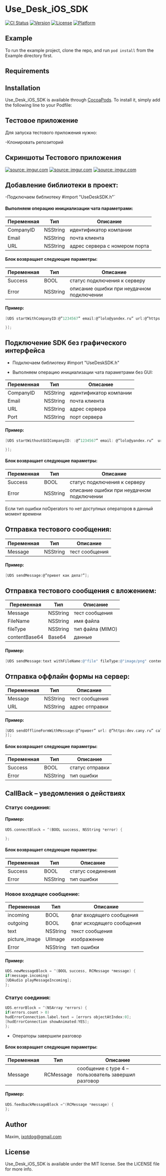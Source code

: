 # Use_Desk_iOS_SDK

[![CI Status](http://img.shields.io/travis/Maxim/Use_Desk_iOS_SDK.svg?style=flat)](https://travis-ci.org/Maxim/Use_Desk_iOS_SDK)
[![Version](https://img.shields.io/cocoapods/v/Use_Desk_iOS_SDK.svg?style=flat)](http://cocoapods.org/pods/Use_Desk_iOS_SDK)
[![License](https://img.shields.io/cocoapods/l/Use_Desk_iOS_SDK.svg?style=flat)](http://cocoapods.org/pods/Use_Desk_iOS_SDK)
[![Platform](https://img.shields.io/cocoapods/p/Use_Desk_iOS_SDK.svg?style=flat)](http://cocoapods.org/pods/Use_Desk_iOS_SDK)

## Example

To run the example project, clone the repo, and run `pod install` from the Example directory first.

## Requirements

## Installation

Use_Desk_iOS_SDK is available through [CocoaPods](http://cocoapods.org). To install
it, simply add the following line to your Podfile:



## Тестовое приложение

Для запуска тестового приложения нужно:

-Клонировать репозиторий

## Скриншоты Тестового приложения
<a href="https://imgur.com/qVKFEi2"><img src="https://i.imgur.com/qVKFEi2.png?1" title="source: imgur.com" /></a>
<a href="https://imgur.com/sbQW9WI"><img src="https://i.imgur.com/sbQW9WI.png?2" title="source: imgur.com" /></a>
<a href="https://imgur.com/BmvNVGc"><img src="https://i.imgur.com/BmvNVGc.png?1" title="source: imgur.com" /></a>

## Добавление библиотеки в проект:

-Подключаем библиотеку #import "UseDeskSDK.h"`

#### Выполняем операцию инициализации чата параметрами:

| Переменная  | Тип | Описание |
| -------------| ------------- | ------------- |
| CompanyID | NSString | идентификатор компании |
| Email | NSString | почта клиента |
| URL | NSString | адрес сервера с номером порта |

#### Блок возвращает следующие параметры:

| Переменная  | Тип | Описание |
| -------------| ------------- | ------------- |
| Success | BOOL | статус подключения к серверу |
| Error | NSString | описание ошибки при неудачном подключении |

#### Пример:
```objective-c
[UDS startWithCompanyID:@”1234567” email:@”lolo@yandex.ru” url:@”https:dev.company.ru” port:@”213” connectionStatus:^(BOOL success, NSString *error) {

}];

```

## Подключение SDK без графического интерфейса

- Подключаем библиотеку #import "UseDeskSDK.h"

- Выполняем операцию инициализации чата параметрами без GUI:

| Переменная  | Тип | Описание |
| -------------| ------------- | ------------- |
| CompanyID | NSString | идентификатор компании |
| Email | NSString | почта клиента |
| URL | NSString | адрес сервера |
| Port | NSString | порт сервера |

#### Пример:
```objective-c
[UDS startWithoutGUICompanyID: :@”1234567” email: @”lolo@yandex.ru”  url: @”https:dev.company.ru:213”  connectionStatus:^(BOOL success, NSString *error) {

}];
```

#### Блок возвращает следующие параметры:

| Переменная  | Тип | Описание |
| -------------| ------------- | ------------- |
| Success | BOOL | статус подключения к серверу |
| Error | NSString | описание ошибки при неудачном подключении |

Если тип ошибки noOperators то нет доступных операторов в данный момент времени

## Отправка тестового сообщения:

| Переменная  | Тип | Описание |
| -------------| ------------- | ------------- |
| Message | NSString | тест сообщения |


#### Пример:
```objective-c
[UDS sendMessage:@”привет как дела?”];
```


## Отправка тестового сообщения с вложением:

| Переменная  | Тип | Описание |
| -------------| ------------- | ------------- |
| Message | NSString | тест сообщения |
| FileName | NSString | имя файла |
| fileType | NSString | тип файла (MIMO) |
| contentBase64 | Base64 | данные |

#### Пример:
```objective-c
[UDS sendMessage:text withFileName:@"file" fileType:@"image/png" contentBase64:content];
```

## Отправка оффлайн формы на сервер:

| Переменная  | Тип | Описание |
| -------------| ------------- | ------------- |
| Message | NSString | тест сообщения |
| URL | NSString | адрес отправки |


#### Пример:
```objective-c
[UDS sendOfflineFormWithMessage:@”привет” url: @”https:dev.cany.ru” callback:^(BOOL success, NSString *error){
}];
```

#### Блок возвращает следующие параметры:

| Переменная  | Тип | Описание |
| -------------| ------------- | ------------- |
| Success | BOOL | статус отправки |
| Error | NSString | тип ошибки |

## CallBack – уведомления о действиях

### Статус соединия:

#### Пример:

```objective-c
UDS.connectBlock = ^(BOOL success, NSString *error) {

};
```

#### Блок возвращает следующие параметры:

| Переменная  | Тип | Описание |
| -------------| ------------- | ------------- |
| Success | BOOL | статус соединения |
| Error | NSString | тип ошибки |


### Новое входящее сообщение:

| Переменная  | Тип | Описание |
| -------------| ------------- | ------------- |
| incoming | BOOL | флаг входящего сообщения |
| outgoing | BOOL | флаг исходящего сообщения |
| text | NSString | текст сообщения |
| picture_image | UIImage | изображение |
| Error | NSString | тип ошибки |


#### Пример:

```objective-c
UDS.newMessageBlock = ^(BOOL success, RCMessage *message) {
if(message.incoming)
[UDAudio playMessageIncoming];
};
```


### Статус соединия:

```objective-c
UDS.errorBlock = ^(NSArray *errors) {
if(errors.count > 0)
hudErrorConnection.label.text = [errors objectAtIndex:0];
[hudErrorConnection showAnimated:YES];
};
```
- Операторы завершили разговор

#### Блок возвращает следующие параметры:

| Переменная  | Тип | Описание |
| -------------| ------------- | ------------- |
| Message | RCMessage | сообщение с type 4 – пользователь завершил разговор |


#### Пример:

```objective-c
UDS.feedbackMessageBlock =^(RCMessage *message) {
};
```

## Author

Maxim, ixotdog@gmail.com

## License

Use_Desk_iOS_SDK is available under the MIT license. See the LICENSE file for more info.
